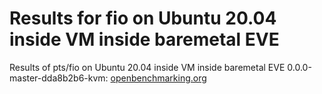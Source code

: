 # Results for fio on Ubuntu 20.04 inside VM inside baremetal EVE

Results of pts/fio on Ubuntu 20.04 inside VM inside baremetal EVE 0.0.0-master-dda8b2b6-kvm:
[openbenchmarking.org](https://openbenchmarking.org/result/2010280-FI-EVEBARE7205)